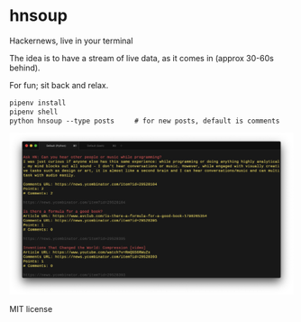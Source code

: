# hnsoup
Hackernews, live in your terminal

The idea is to have a stream of live data, as it comes in (approx 30-60s behind).

For fun; sit back and relax.

```
pipenv install
pipenv shell
python hnsoup --type posts     # for new posts, default is comments
```

![hnsoup](./hnsoup.png)

MIT license
